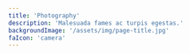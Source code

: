 ```yaml
---
title: 'Photography'
description: 'Malesuada fames ac turpis egestas.'
backgroundImage: '/assets/img/page-title.jpg'
faIcon: 'camera'
---
```

